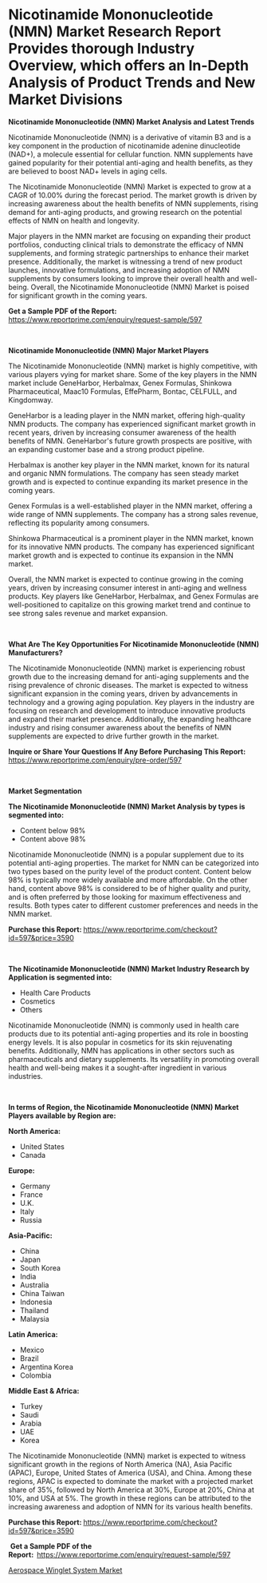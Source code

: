 <p><h1>Nicotinamide Mononucleotide (NMN) Market Research Report Provides thorough Industry Overview, which offers an In-Depth Analysis of Product Trends and New Market Divisions</h1></p><p><strong>Nicotinamide Mononucleotide (NMN) Market Analysis and Latest Trends</strong></p>
<p><p>Nicotinamide Mononucleotide (NMN) is a derivative of vitamin B3 and is a key component in the production of nicotinamide adenine dinucleotide (NAD+), a molecule essential for cellular function. NMN supplements have gained popularity for their potential anti-aging and health benefits, as they are believed to boost NAD+ levels in aging cells.</p><p>The Nicotinamide Mononucleotide (NMN) Market is expected to grow at a CAGR of 10.00% during the forecast period. The market growth is driven by increasing awareness about the health benefits of NMN supplements, rising demand for anti-aging products, and growing research on the potential effects of NMN on health and longevity.</p><p>Major players in the NMN market are focusing on expanding their product portfolios, conducting clinical trials to demonstrate the efficacy of NMN supplements, and forming strategic partnerships to enhance their market presence. Additionally, the market is witnessing a trend of new product launches, innovative formulations, and increasing adoption of NMN supplements by consumers looking to improve their overall health and well-being. Overall, the Nicotinamide Mononucleotide (NMN) Market is poised for significant growth in the coming years.</p></p>
<p><strong>Get a Sample PDF of the Report:&nbsp;</strong> <a href="https://www.reportprime.com/enquiry/request-sample/597">https://www.reportprime.com/enquiry/request-sample/597</a></p>
<p>&nbsp;</p>
<p><strong>Nicotinamide Mononucleotide (NMN) Major Market Players</strong></p>
<p><p>The Nicotinamide Mononucleotide (NMN) market is highly competitive, with various players vying for market share. Some of the key players in the NMN market include GeneHarbor, Herbalmax, Genex Formulas, Shinkowa Pharmaceutical, Maac10 Formulas, EffePharm, Bontac, CELFULL, and Kingdomway.</p><p>GeneHarbor is a leading player in the NMN market, offering high-quality NMN products. The company has experienced significant market growth in recent years, driven by increasing consumer awareness of the health benefits of NMN. GeneHarbor's future growth prospects are positive, with an expanding customer base and a strong product pipeline.</p><p>Herbalmax is another key player in the NMN market, known for its natural and organic NMN formulations. The company has seen steady market growth and is expected to continue expanding its market presence in the coming years.</p><p>Genex Formulas is a well-established player in the NMN market, offering a wide range of NMN supplements. The company has a strong sales revenue, reflecting its popularity among consumers.</p><p>Shinkowa Pharmaceutical is a prominent player in the NMN market, known for its innovative NMN products. The company has experienced significant market growth and is expected to continue its expansion in the NMN market.</p><p>Overall, the NMN market is expected to continue growing in the coming years, driven by increasing consumer interest in anti-aging and wellness products. Key players like GeneHarbor, Herbalmax, and Genex Formulas are well-positioned to capitalize on this growing market trend and continue to see strong sales revenue and market expansion.</p></p>
<p>&nbsp;</p>
<p><strong>What Are The Key Opportunities For Nicotinamide Mononucleotide (NMN) Manufacturers?</strong></p>
<p><p>The Nicotinamide Mononucleotide (NMN) market is experiencing robust growth due to the increasing demand for anti-aging supplements and the rising prevalence of chronic diseases. The market is expected to witness significant expansion in the coming years, driven by advancements in technology and a growing aging population. Key players in the industry are focusing on research and development to introduce innovative products and expand their market presence. Additionally, the expanding healthcare industry and rising consumer awareness about the benefits of NMN supplements are expected to drive further growth in the market.</p></p>
<p><strong>Inquire or Share Your Questions If Any Before Purchasing This Report:</strong> <a href="https://www.reportprime.com/enquiry/pre-order/597">https://www.reportprime.com/enquiry/pre-order/597</a></p>
<p>&nbsp;</p>
<p><strong>Market Segmentation</strong></p>
<p><strong>The Nicotinamide Mononucleotide (NMN) Market Analysis by types is segmented into:</strong></p>
<p><ul><li>Content below 98%</li><li>Content above 98%</li></ul></p>
<p><p>Nicotinamide Mononucleotide (NMN) is a popular supplement due to its potential anti-aging properties. The market for NMN can be categorized into two types based on the purity level of the product content. Content below 98% is typically more widely available and more affordable. On the other hand, content above 98% is considered to be of higher quality and purity, and is often preferred by those looking for maximum effectiveness and results. Both types cater to different customer preferences and needs in the NMN market.</p></p>
<p><strong>Purchase this Report:&nbsp;</strong><a href="https://www.reportprime.com/checkout?id=597&price=3590">https://www.reportprime.com/checkout?id=597&price=3590</a></p>
<p>&nbsp;</p>
<p><strong>The Nicotinamide Mononucleotide (NMN) Market Industry Research by Application is segmented into:</strong></p>
<p><ul><li>Health Care Products</li><li>Cosmetics</li><li>Others</li></ul></p>
<p><p>Nicotinamide Mononucleotide (NMN) is commonly used in health care products due to its potential anti-aging properties and its role in boosting energy levels. It is also popular in cosmetics for its skin rejuvenating benefits. Additionally, NMN has applications in other sectors such as pharmaceuticals and dietary supplements. Its versatility in promoting overall health and well-being makes it a sought-after ingredient in various industries.</p></p>
<p>&nbsp;</p>
<p><strong>In terms of Region, the Nicotinamide Mononucleotide (NMN) Market Players available by Region are:</strong></p>
<p>
    <p> <strong> North America: </strong>
        <ul>
            <li>United States</li>
            <li>Canada</li>
        </ul>
        </p> 
    <p> <strong> Europe: </strong>
        <ul>
            <li>Germany</li>
            <li>France</li>
            <li>U.K.</li>
            <li>Italy</li>
            <li>Russia</li>
        </ul>
        </p> 
    <p> <strong> Asia-Pacific: </strong>
        <ul>
            <li>China</li>
            <li>Japan</li>
            <li>South Korea</li>
            <li>India</li>
            <li>Australia</li>
            <li>China Taiwan</li>
            <li>Indonesia</li>
            <li>Thailand</li>
            <li>Malaysia</li>
        </ul>
        </p> 
    <p> <strong> Latin America: </strong>
        <ul>
            <li>Mexico</li>
            <li>Brazil</li>
            <li>Argentina Korea</li>
            <li>Colombia</li>
        </ul>
        </p> 
    <p> <strong> Middle East & Africa: </strong>
        <ul>
            <li>Turkey</li>
            <li>Saudi</li>
            <li>Arabia</li>
            <li>UAE</li>
            <li>Korea</li>
        </ul>
    </p>
    </p>
<p><p>The Nicotinamide Mononucleotide (NMN) market is expected to witness significant growth in the regions of North America (NA), Asia Pacific (APAC), Europe, United States of America (USA), and China. Among these regions, APAC is expected to dominate the market with a projected market share of 35%, followed by North America at 30%, Europe at 20%, China at 10%, and USA at 5%. The growth in these regions can be attributed to the increasing awareness and adoption of NMN for its various health benefits.</p></p>
<p><strong>Purchase this Report: </strong><a href="https://www.reportprime.com/checkout?id=597&price=3590">https://www.reportprime.com/checkout?id=597&price=3590</a></p>
<p>&nbsp;<strong>Get a Sample PDF of the Report:&nbsp;&nbsp;</strong><a href="https://www.reportprime.com/enquiry/request-sample/597">https://www.reportprime.com/enquiry/request-sample/597</a></p>
<p><strong></strong></p>
<p><p><a href="https://bubble-tree-ea4.notion.site/Aerospace-Winglet-System-Market-Size-Evaluating-its-Market-Trends-Growth-and-Projections-2024-2-b6fc4fdfd21d42c588d42d8d201467b2">Aerospace Winglet System Market</a></p></p>